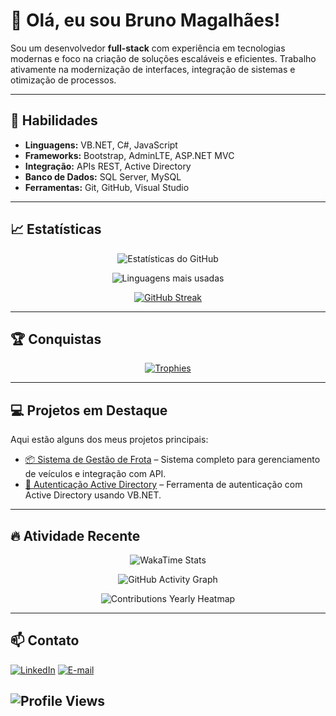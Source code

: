 # 👋 Olá, eu sou Bruno Magalhães!

Sou um desenvolvedor **full-stack** com experiência em tecnologias modernas e foco na criação de soluções escaláveis e eficientes. Trabalho ativamente na modernização de interfaces, integração de sistemas e otimização de processos.

---

## 🚀 Habilidades

- **Linguagens:** VB.NET, C#, JavaScript
- **Frameworks:** Bootstrap, AdminLTE, ASP.NET MVC
- **Integração:** APIs REST, Active Directory
- **Banco de Dados:** SQL Server, MySQL
- **Ferramentas:** Git, GitHub, Visual Studio

---

## 📈 Estatísticas

<div align="center">

![Estatísticas do GitHub](https://github-readme-stats.vercel.app/api?username=borgesMagalhaes&show_icons=true&theme=github_dark&count_private=true)

![Linguagens mais usadas](https://github-readme-stats.vercel.app/api/top-langs/?username=borgesMagalhaes&layout=compact&theme=github_dark)

[![GitHub Streak](https://github-readme-streak-stats.herokuapp.com/?user=borgesMagalhaes&theme=github-dark-blue)](https://git.io/streak-stats)

</div>


---

## 🏆 Conquistas

<div align="center">

[![Trophies](https://github-profile-trophy.vercel.app/?username=borgesMagalhaes&theme=github_dark&no-bg=true&row=1&column=6)](https://github.com/ryo-ma/github-profile-trophy)

</div>

---

## 💻 Projetos em Destaque

Aqui estão alguns dos meus projetos principais:

- [📦 Sistema de Gestão de Frota](https://github.com/borgesMagalhaes/frota) – Sistema completo para gerenciamento de veículos e integração com API.
- [🔐 Autenticação Active Directory](https://github.com/borgesMagalhaes/auth-AD) – Ferramenta de autenticação com Active Directory usando VB.NET.

---

## 🔥 Atividade Recente

<div align="center">
  
![WakaTime Stats](https://github-readme-stats.vercel.app/api/wakatime?username=borgesMagalhaes&theme=github_dark)

![GitHub Activity Graph](https://activity-graph.herokuapp.com/graph?username=borgesMagalhaes&theme=github-dark)

![Contributions Yearly Heatmap](https://github-readme-stats.vercel.app/api?username=borgesMagalhaes&count_private=true&show_icons=true&include_all_commits=true&theme=github_dark)

</div>

---

## 📫 Contato

[![LinkedIn](https://img.shields.io/badge/-LinkedIn-blue?style=flat&logo=linkedin&logoColor=white)](https://www.linkedin.com/in/bruno-magalh%C3%A3es-2b878a2a/)
[![E-mail](https://img.shields.io/badge/Email-D14836?style=flat&logo=gmail&logoColor=white)](mailto:borges.magalhaes@gmail.com)

![Profile Views](https://komarev.com/ghpvc/?username=borgesMagalhaes&color=blue)
---

